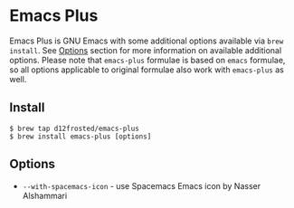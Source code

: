 # Emacs Plus

Emacs Plus is GNU Emacs with some additional options available via `brew install`. See [Options][1] section for more information on available additional options. Please note that `emacs-plus` formulae is based on `emacs` formulae, so all options applicable to original formulae also work with `emacs-plus` as well.

## Install

```
$ brew tap d12frosted/emacs-plus
$ brew install emacs-plus [options]
```

## Options

* `--with-spacemacs-icon` - use Spacemacs Emacs icon by Nasser Alshammari

  [1]: https://github.com/d12frosted/homebrew-emacs-plus#options
